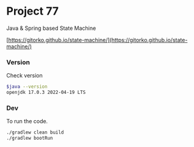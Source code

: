 # Project 77

Java & Spring based State Machine

[https://gitorko.github.io/state-machine/](https://gitorko.github.io/state-machine/)

### Version

Check version

```bash
$java --version
openjdk 17.0.3 2022-04-19 LTS
```

### Dev

To run the code.

```bash
./gradlew clean build
./gradlew bootRun
```
